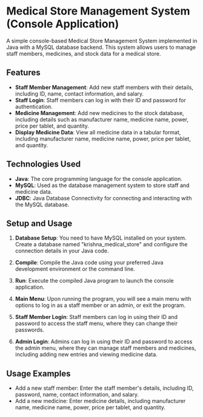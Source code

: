 # Medical Store Management System (Console Application)

A simple console-based Medical Store Management System implemented in Java with a MySQL database backend. This system allows users to manage staff members, medicines, and stock data for a medical store.

## Features

- **Staff Member Management**: Add new staff members with their details, including ID, name, contact information, and salary.
- **Staff Login**: Staff members can log in with their ID and password for authentication.
- **Medicine Management**: Add new medicines to the stock database, including details such as manufacturer name, medicine name, power, price per tablet, and quantity.
- **Display Medicine Data**: View all medicine data in a tabular format, including manufacturer name, medicine name, power, price per tablet, and quantity.

## Technologies Used

- **Java**: The core programming language for the console application.
- **MySQL**: Used as the database management system to store staff and medicine data.
- **JDBC**: Java Database Connectivity for connecting and interacting with the MySQL database.

## Setup and Usage

1. **Database Setup**: You need to have MySQL installed on your system. Create a database named "krishna_medical_store" and configure the connection details in your Java code.

2. **Compile**: Compile the Java code using your preferred Java development environment or the command line.

3. **Run**: Execute the compiled Java program to launch the console application.

4. **Main Menu**: Upon running the program, you will see a main menu with options to log in as a staff member or an admin, or exit the program.

5. **Staff Member Login**: Staff members can log in using their ID and password to access the staff menu, where they can change their passwords.

6. **Admin Login**: Admins can log in using their ID and password to access the admin menu, where they can manage staff members and medicines, including adding new entries and viewing medicine data.

## Usage Examples

- Add a new staff member: Enter the staff member's details, including ID, password, name, contact information, and salary.
- Add a new medicine: Enter medicine details, including manufacturer name, medicine name, power, price per tablet, and quantity.
  
